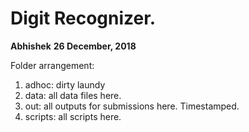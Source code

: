 # Digit Recognizer. 
**Abhishek**
**26 December, 2018**

Folder arrangement: 

1. adhoc: dirty laundy
2. data: all data files here. 
3. out: all outputs for submissions here. Timestamped. 
4. scripts: all scripts here. 
